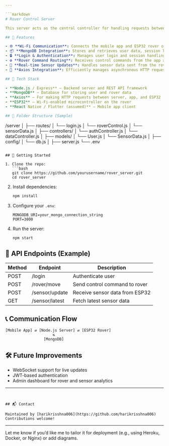 ```yaml
---

```markdown
# Rover Control Server

This server acts as the central controller for handling requests between a mobile application, a Wi-Fi connected ESP32-powered rover, and a MongoDB database. It facilitates real-time data communication and control of the rover through RESTful APIs using Axios.

## 📌 Features

- 🌐 **Wi-Fi Communication**: Connects the mobile app and ESP32 rover over a local or internet-based Wi-Fi network.
- 📦 **MongoDB Integration**: Stores and retrieves user data, session logs, sensor data, and rover telemetry.
- 🔒 **Login & Authentication**: Manages user login and session handling.
- ⚙️ **Rover Command Routing**: Receives control commands from the app and forwards them to the ESP32.
- 📡 **Real-time Sensor Updates**: Handles sensor data sent from the rover and updates the database accordingly.
- 🔁 **Axios Integration**: Efficiently manages asynchronous HTTP requests and responses.

## 🧩 Tech Stack

- **Node.js / Express** – Backend server and REST API framework
- **MongoDB** – Database for storing user and rover data
- **Axios** – For making HTTP requests between server, app, and ESP32
- **ESP32** – Wi-Fi-enabled microcontroller on the rover
- **React Native / Flutter (assumed)** – Mobile app client

## 📁 Folder Structure (Sample)

```

/server
│
├── routes/
│   └── login.js
│   └── roverControl.js
│   └── sensorData.js
│
├── controllers/
│   └── authController.js
│   └── dataController.js
│
├── models/
│   └── User.js
│   └── SensorData.js
│
├── config/
│   └── db.js
│
├── server.js
└── .env

````

## 🚀 Getting Started

1. Clone the repo:
   ```bash
   git clone https://github.com/yourusername/rover_server.git
   cd rover_server
````

2. Install dependencies:

   ```bash
   npm install
   ```

3. Configure your `.env`:

   ```
   MONGODB_URI=your_mongo_connection_string
   PORT=3000
   ```

4. Run the server:

   ```bash
   npm start
   ```

## 🔄 API Endpoints (Example)

| Method | Endpoint       | Description                    |
| ------ | -------------- | ------------------------------ |
| POST   | /login         | Authenticate user              |
| POST   | /rover/move    | Send control command to rover  |
| POST   | /sensor/update | Receive sensor data from ESP32 |
| GET    | /sensor/latest | Fetch latest sensor data       |

## 📞 Communication Flow

```
[Mobile App] ⇄ [Node.js Server] ⇄ [ESP32 Rover]
                     ⇅
                 [MongoDB]
```

## 🛠 Future Improvements

* WebSocket support for live updates
* JWT-based authentication
* Admin dashboard for rover and sensor analytics

---
```


## 📬 Contact

Maintained by [harikrisshna006](https://github.com/harikrisshna006)
Contributions welcome!

```

---

Let me know if you’d like me to tailor it for deployment (e.g., using Heroku, Docker, or Nginx) or add diagrams.
```
